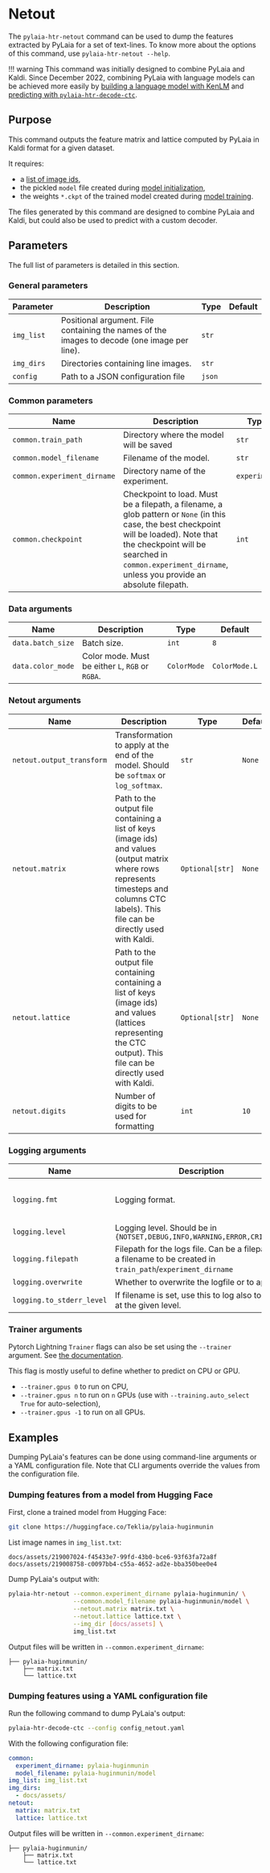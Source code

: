 # Netout

The `pylaia-htr-netout` command can be used to dump the features extracted by PyLaia for a set of text-lines. To know more about the options of this command, use `pylaia-htr-netout --help`.

!!! warning
    This command was initially designed to combine PyLaia and Kaldi. Since December 2022, combining PyLaia with language models can be achieved more easily by [building a language model with KenLM](../language_models/index.md) and [predicting with `pylaia-htr-decode-ctc`](../prediction/index.md#predict-with-a-language-model).

## Purpose

This command outputs the feature matrix and lattice computed by PyLaia in Kaldi format for a given dataset.

It requires:

- a [list of image ids](../datasets/index.md#image-names),
- the pickled `model` file created during [model initialization](../initialization/index.md),
- the weights `*.ckpt` of the trained model created during [model training](../training/index.md).

The files generated by this command are designed to combine PyLaia and Kaldi, but could also be used to predict with a custom decoder.

## Parameters

The full list of parameters is detailed in this section.

### General parameters

| Parameter  | Description                                                                                  | Type   | Default |
| ---------- | -------------------------------------------------------------------------------------------- | ------ | ------- |
| `img_list` | Positional argument. File containing the names of the images to decode (one image per line). | `str`  |         |
| `img_dirs` | Directories containing line images.                                                          | `str`  |         |
| `config`   | Path to a JSON configuration file                                                            | `json` |         |

### Common parameters

| Name                        | Description                                                                                                                                                                                                                                         | Type         | Default |
| --------------------------- | --------------------------------------------------------------------------------------------------------------------------------------------------------------------------------------------------------------------------------------------------- | ------------ | ------- |
| `common.train_path`         | Directory where the model will be saved                                                                                                                                                                                                             | `str`        | `.`     |
| `common.model_filename`     | Filename of the model.                                                                                                                                                                                                                              | `str`        | `model` |
| `common.experiment_dirname` | Directory name of the experiment.                                                                                                                                                                                                                   | `experiment` | `74565` |
| `common.checkpoint`         | Checkpoint to load. Must be a filepath, a filename, a glob pattern or `None` (in this case, the best checkpoint will be loaded). Note that the checkpoint will be searched in `common.experiment_dirname`, unless you provide an absolute filepath. | `int`        | `None`  |

### Data arguments

| Name              | Description                                      | Type        | Default       |
| ----------------- | ------------------------------------------------ | ----------- | ------------- |
| `data.batch_size` | Batch size.                                      | `int`       | `8`           |
| `data.color_mode` | Color mode. Must be either `L`, `RGB` or `RGBA`. | `ColorMode` | `ColorMode.L` |

### Netout arguments

| Name                      | Description                                                                                                                                                                                 | Type            | Default |
| ------------------------- | ------------------------------------------------------------------------------------------------------------------------------------------------------------------------------------------- | --------------- | ------- |
| `netout.output_transform` | Transformation to apply at the end of the model. Should be `softmax` or `log_softmax`.                                                                                                      | `str`           | `None`  |
| `netout.matrix`           | Path to the output file containing a list of keys (image ids) and values (output matrix where rows represents timesteps and columns CTC labels). This file can be directly used with Kaldi. | `Optional[str]` | `None`  |
| `netout.lattice`          | Path to the output file containing containing a list of keys (image ids) and values (lattices representing the CTC output). This file can be directly used with Kaldi.                      | `Optional[str]` | `None`  |
| `netout.digits`           | Number of digits to be used for formatting                                                                                                                                                  | `int`           | `10`    |

### Logging arguments

| Name                      | Description                                                                                                    | Type            | Default                                           |
| ------------------------- | -------------------------------------------------------------------------------------------------------------- | --------------- | ------------------------------------------------- |
| `logging.fmt`             | Logging format.                                                                                                | `str`           | `%(asctime)s %(levelname)s %(name)s] %(message)s` |
| `logging.level`           | Logging level. Should be in `{NOTSET,DEBUG,INFO,WARNING,ERROR,CRITICAL}`                                       | `Level`         | `INFO`                                            |
| `logging.filepath`        | Filepath for the logs file. Can be a filepath or a filename to be created in `train_path`/`experiment_dirname` | `Optional[str]` |                                                   |
| `logging.overwrite`       | Whether to overwrite the logfile or to append.                                                                 | `bool`          | `False`                                           |
| `logging.to_stderr_level` | If filename is set, use this to log also to stderr at the given level.                                         | `Level`         | `ERROR`                                           |

### Trainer arguments

Pytorch Lightning `Trainer` flags can also be set using the `--trainer` argument. See [the documentation](https://github.com/Lightning-AI/lightning/blob/1.7.0/docs/source-pytorch/common/trainer.rst#trainer-flags).

This flag is mostly useful to define whether to predict on CPU or GPU.

* `--trainer.gpus 0` to run on CPU,
* `--trainer.gpus n` to run on `n` GPUs (use with `--training.auto_select True` for auto-selection),
* `--trainer.gpus -1` to run on all GPUs.


## Examples

Dumping PyLaia's features can be done using command-line arguments or a YAML configuration file. Note that CLI arguments override the values from the configuration file.

### Dumping features from a model from Hugging Face

First, clone a trained model from Hugging Face:
```bash
git clone https://huggingface.co/Teklia/pylaia-huginmunin
```

List image names in `img_list.txt`:
```text title="img_list.txt"
docs/assets/219007024-f45433e7-99fd-43b0-bce6-93f63fa72a8f
docs/assets/219008758-c0097bb4-c55a-4652-ad2e-bba350bee0e4
```

Dump PyLaia's output with:
```bash
pylaia-htr-netout --common.experiment_dirname pylaia-huginmunin/ \
                  --common.model_filename pylaia-huginmunin/model \
                  --netout.matrix matrix.txt \
                  --netout.lattice lattice.txt \
                  --img_dir [docs/assets] \
                  img_list.txt
```

Output files will be written in `--common.experiment_dirname`:
```
├── pylaia-huginmunin/
    ├── matrix.txt
    └── lattice.txt
```

### Dumping features using a YAML configuration file

Run the following command to dump PyLaia's output:
```bash
pylaia-htr-decode-ctc --config config_netout.yaml
```

With the following configuration file:
```yaml title="config_netout.yaml"
common:
  experiment_dirname: pylaia-huginmunin
  model_filename: pylaia-huginmunin/model
img_list: img_list.txt
img_dirs:
  - docs/assets/
netout:
  matrix: matrix.txt
  lattice: lattice.txt
```

Output files will be written in `--common.experiment_dirname`:
```
├── pylaia-huginmunin/
    ├── matrix.txt
    └── lattice.txt
```
